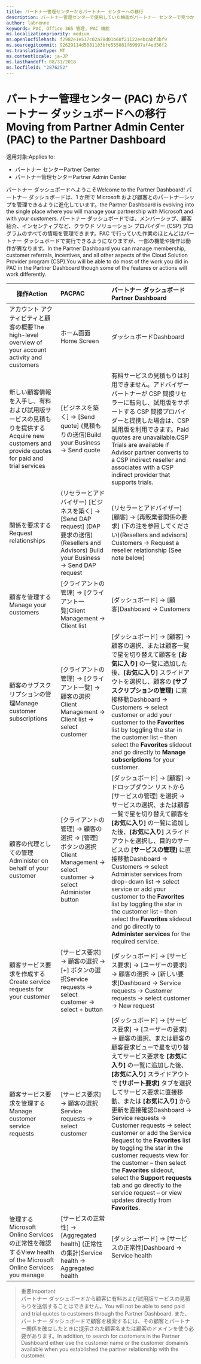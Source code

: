 ```yaml
---
title: パートナー管理センターからパートナー センターへの移行
description: パートナー管理センターで使用していた機能がパートナー センターで見つかります
author: labrenne
keywords: PAC, Office 365 管理, PAC 機能
ms.localizationpriority: medium
ms.openlocfilehash: f2982e1e517c02a78d01b68f21122eebcabf3bf9
ms.sourcegitcommit: 92629114d5081103bfe555081f69997af4ed56f2
ms.translationtype: MT
ms.contentlocale: ja-JP
ms.lasthandoff: 08/31/2018
ms.locfileid: "2876252"
---
```

# <a name="moving-from-partner-admin-center-pac-to-the-partner-dashboard"></a><span data-ttu-id="e518e-104">パートナー管理センター (PAC) からパートナー ダッシュボードへの移行</span><span class="sxs-lookup"><span data-stu-id="e518e-104">Moving from Partner Admin Center (PAC) to the Partner Dashboard</span></span>

<span data-ttu-id="e518e-105">適用対象:</span><span class="sxs-lookup"><span data-stu-id="e518e-105">Applies to:</span></span>
- <span data-ttu-id="e518e-106">パートナー センター</span><span class="sxs-lookup"><span data-stu-id="e518e-106">Partner Center</span></span>
- <span data-ttu-id="e518e-107">パートナー管理センター</span><span class="sxs-lookup"><span data-stu-id="e518e-107">Partner Admin Center</span></span>

<span data-ttu-id="e518e-108">パートナー ダッシュボードへようこそ</span><span class="sxs-lookup"><span data-stu-id="e518e-108">Welcome to the Partner Dashboard!</span></span> <span data-ttu-id="e518e-109">パートナー ダッシュボードは、1 か所で Microsoft および顧客とのパートナーシップを管理できるように進化しています。</span><span class="sxs-lookup"><span data-stu-id="e518e-109">the Partner Dashboard is evolving into the single place where you will manage your partnership with Microsoft and with your customers.</span></span> <span data-ttu-id="e518e-110">パートナー ダッシュボードでは、メンバーシップ、顧客紹介、インセンティブなど、クラウド ソリューション プロバイダー (CSP) プログラムのすべての情報を管理できます。PAC で行っていた作業のほとんどはパートナー ダッシュボードで実行できるようになりますが、一部の機能や操作は動作が異なります。</span><span class="sxs-lookup"><span data-stu-id="e518e-110">In the Partner Dashboard you can manage membership, customer referrals, incentives, and all other aspects of the Cloud Solution Provider program (CSP).You will be able to do most of the work you did in PAC in the Partner Dashboard though some of the features or actions will work differently.</span></span> 


|**<span data-ttu-id="e518e-111">操作</span><span class="sxs-lookup"><span data-stu-id="e518e-111">Action</span></span>**   |**<span data-ttu-id="e518e-112">PAC</span><span class="sxs-lookup"><span data-stu-id="e518e-112">PAC</span></span>**   |**<span data-ttu-id="e518e-113">パートナー ダッシュボード</span><span class="sxs-lookup"><span data-stu-id="e518e-113">Partner Dashboard</span></span>**   |
|--------------|:--------------|:---------------|
|<span data-ttu-id="e518e-114">アカウント アクティビティと顧客の概要</span><span class="sxs-lookup"><span data-stu-id="e518e-114">The high-level overview of your account activity and customers</span></span>|<span data-ttu-id="e518e-115">ホーム画面</span><span class="sxs-lookup"><span data-stu-id="e518e-115">Home Screen</span></span>|<span data-ttu-id="e518e-116">ダッシュボード</span><span class="sxs-lookup"><span data-stu-id="e518e-116">Dashboard</span></span>|
|<span data-ttu-id="e518e-117">新しい顧客情報を入手し、有料および試用版サービスの見積もりを提供する</span><span class="sxs-lookup"><span data-stu-id="e518e-117">Acquire new customers and provide quotes for paid and trial services</span></span>|<span data-ttu-id="e518e-118">[ビジネスを築く] -> [Send quote] (見積もりの送信)</span><span class="sxs-lookup"><span data-stu-id="e518e-118">Build your Business -> Send quote</span></span>|<span data-ttu-id="e518e-119">有料サービスの見積もりは利用できません。アドバイザー パートナーが CSP 間接リセラーに転向し、試用版をサポートする CSP 間接プロバイダーと提携した場合は、CSP 試用版を利用できます。</span><span class="sxs-lookup"><span data-stu-id="e518e-119">Paid quotes are unavailable.CSP Trials are available if Advisor partner converts to a CSP indirect reseller and associates with a CSP indirect provider that supports trials.</span></span> |
|<span data-ttu-id="e518e-120">関係を要求する</span><span class="sxs-lookup"><span data-stu-id="e518e-120">Request relationships</span></span>|<span data-ttu-id="e518e-121">(リセラーとアドバイザー) [ビジネスを築く] -> [Send DAP request] (DAP 要求の送信)</span><span class="sxs-lookup"><span data-stu-id="e518e-121">(Resellers and Advisors) Build your Business -> Send DAP request</span></span>|<span data-ttu-id="e518e-122">(リセラーとアドバイザー) [顧客] -> [再販業者関係の要求] (下の注を参照してください)</span><span class="sxs-lookup"><span data-stu-id="e518e-122">(Resellers and advisors) Customers -> Request a reseller relationship (See note below)</span></span>|
|<span data-ttu-id="e518e-123">顧客を管理する</span><span class="sxs-lookup"><span data-stu-id="e518e-123">Manage your customers</span></span>|<span data-ttu-id="e518e-124">[クライアントの管理] -> [クライアント一覧]</span><span class="sxs-lookup"><span data-stu-id="e518e-124">Client Management -> Client list</span></span>|<span data-ttu-id="e518e-125">[ダッシュボード] -> [顧客]</span><span class="sxs-lookup"><span data-stu-id="e518e-125">Dashboard -> Customers</span></span>|
|<span data-ttu-id="e518e-126">顧客のサブスクリプションの管理</span><span class="sxs-lookup"><span data-stu-id="e518e-126">Manage customer subscriptions</span></span>|<span data-ttu-id="e518e-127">[クライアントの管理] -> [クライアント一覧] -> 顧客の選択</span><span class="sxs-lookup"><span data-stu-id="e518e-127">Client Management -> Client list -> select customer</span></span>|<span data-ttu-id="e518e-128">[ダッシュボード] -> [顧客] -> 顧客の選択、または顧客一覧で星を切り替えて顧客を **[お気に入り]** の一覧に追加した後、**[お気に入り]** スライドアウトを選択し、顧客の **[サブスクリプションの管理]** に直接移動</span><span class="sxs-lookup"><span data-stu-id="e518e-128">Dashboard -> Customers -> select customer or add your customer to the **Favorites** list by toggling the star in the customer list – then select the **Favorites** slideout and go directly to **Manage subscriptions** for your customer.</span></span>|
|<span data-ttu-id="e518e-129">顧客の代理としての管理</span><span class="sxs-lookup"><span data-stu-id="e518e-129">Administer on behalf of your customer</span></span>|<span data-ttu-id="e518e-130">[クライアントの管理] -> 顧客の選択 -> [管理] ボタンの選択</span><span class="sxs-lookup"><span data-stu-id="e518e-130">Client Management -> select customer -> select Administer button</span></span>|<span data-ttu-id="e518e-131">[ダッシュボード] -> [顧客] -> ドロップダウン リストから [サービスの管理] を選択 -> サービスの選択、または顧客一覧で星を切り替えて顧客を **[お気に入り]** の一覧に追加した後、**[お気に入り]** スライドアウトを選択し、目的のサービスの **[サービスの管理]** に直接移動</span><span class="sxs-lookup"><span data-stu-id="e518e-131">Dashboard -> Customers -> select Administer services from drop-down list -> select service or add your customer to the **Favorites** list by toggling the star in the customer list – then select the **Favorites** slideout and go directly to **Administer services** for the required service.</span></span>|
|<span data-ttu-id="e518e-132">顧客サービス要求を作成する</span><span class="sxs-lookup"><span data-stu-id="e518e-132">Create service requests for your customer</span></span>|<span data-ttu-id="e518e-133">[サービス要求] -> 顧客の選択 -> [+] ボタンの選択</span><span class="sxs-lookup"><span data-stu-id="e518e-133">Service requests -> select customer -> select + button</span></span> | <span data-ttu-id="e518e-134">[ダッシュボード] -> [サービス要求] -> [ユーザーの要求] -> 顧客の選択 -> [新しい要求]</span><span class="sxs-lookup"><span data-stu-id="e518e-134">Dashboard -> Service requests -> Customer requests -> select customer -> New request</span></span>|
|<span data-ttu-id="e518e-135">顧客サービス要求を管理する</span><span class="sxs-lookup"><span data-stu-id="e518e-135">Manage customer service requests</span></span>| <span data-ttu-id="e518e-136">[サービス要求] -> 顧客の選択</span><span class="sxs-lookup"><span data-stu-id="e518e-136">Service requests -> select customer</span></span>|<span data-ttu-id="e518e-137">[ダッシュボード] -> [サービス要求] -> [ユーザーの要求] -> 顧客の選択、または顧客の顧客要求ビューで星を切り替えてサービス要求を **[お気に入り]** の一覧に追加した後、**[お気に入り]** スライドアウトで **[サポート要求]** タブを選択してサービス要求に直接移動、または **[お気に入り]** から更新を直接確認</span><span class="sxs-lookup"><span data-stu-id="e518e-137">Dashboard -> Service requests -> Customer requests -> select customer or add the Service Request to the **Favorites** list by toggling the star in the customer requests view for the customer – then select the **Favorites** slideout, select the **Support requests** tab and go directly to the service request – or view updates directly from **Favorites**.</span></span>|
|<span data-ttu-id="e518e-138">管理する Microsoft Online Services の正常性を確認する</span><span class="sxs-lookup"><span data-stu-id="e518e-138">View health of the Microsoft Online Services you manage</span></span>|<span data-ttu-id="e518e-139">[サービスの正常性] -> [Aggregated health] (正常性の集計)</span><span class="sxs-lookup"><span data-stu-id="e518e-139">Service health -> Aggregated health</span></span>|<span data-ttu-id="e518e-140">[ダッシュボード] -> [サービスの正常性]</span><span class="sxs-lookup"><span data-stu-id="e518e-140">Dashboard -> Service health</span></span>|

><span data-ttu-id="e518e-141">重要</span><span class="sxs-lookup"><span data-stu-id="e518e-141">Important</span></span><br>
<span data-ttu-id="e518e-142">パートナー ダッシュボードから顧客に有料および試用版サービスの見積もりを送信することはできません。</span><span class="sxs-lookup"><span data-stu-id="e518e-142">You will not be able to send paid and trial quotes to customers through the Partner Dashboard.</span></span> <span data-ttu-id="e518e-143">また、パートナー ダッシュボードで顧客を検索するには、その顧客とパートナー関係を確立したときに提示された顧客名または顧客のドメインを使う必要があります。</span><span class="sxs-lookup"><span data-stu-id="e518e-143">In addition, to search for customers in the Partner Dashboard either use the customer name or the customer domain/s available when you established the partner relationship with the customer.</span></span>
